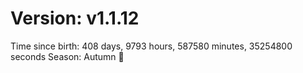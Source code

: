 # Version: v1.1.12
Time since birth: 408 days, 9793 hours, 587580 minutes, 35254800 seconds
Season: Autumn 🍁
